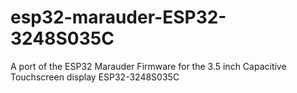 # esp32-marauder-ESP32-3248S035C
A port of the ESP32 Marauder Firmware for the 3.5 inch Capacitive Touchscreen display ESP32-3248S035C

